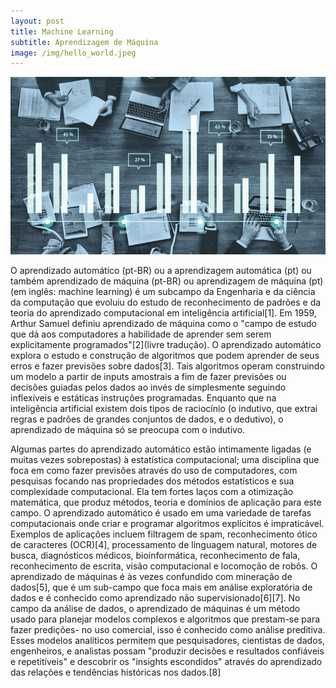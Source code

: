 ```yaml
---
layout: post
title: Machine Learning
subtitle: Aprendizagem de Máquina
image: /img/hello_world.jpeg
---
```

![header-postML](/img/analytics-800x450.jpg)
<div>
<p>
O aprendizado automático (pt-BR) ou a aprendizagem automática (pt) ou também aprendizado de máquina (pt-BR) ou aprendizagem de máquina (pt) (em inglês: machine learning) é um subcampo da Engenharia e da ciência da computação que evoluiu do estudo de reconhecimento de padrões e da teoria do aprendizado computacional em inteligência artificial[1]. Em 1959, Arthur Samuel definiu aprendizado de máquina como o "campo de estudo que dá aos computadores a habilidade de aprender sem serem explicitamente programados"[2](livre tradução). O aprendizado automático explora o estudo e construção de algoritmos que podem aprender de seus erros e fazer previsões sobre dados[3]. Tais algoritmos operam construindo um modelo a partir de inputs amostrais a fim de fazer previsões ou decisões guiadas pelos dados ao invés de simplesmente seguindo inflexíveis e estáticas instruções programadas. Enquanto que na inteligência artificial existem dois tipos de raciocínio (o indutivo, que extrai regras e padrões de grandes conjuntos de dados, e o dedutivo), o aprendizado de máquina só se preocupa com o indutivo.
  </p>
  <p>
Algumas partes do aprendizado automático estão intimamente ligadas (e muitas vezes sobrepostas) à estatística computacional; uma disciplina que foca em como fazer previsões através do uso de computadores, com pesquisas focando nas propriedades dos métodos estatísticos e sua complexidade computacional. Ela tem fortes laços com a otimização matemática, que produz métodos, teoria e domínios de aplicação para este campo. O aprendizado automático é usado em uma variedade de tarefas computacionais onde criar e programar algoritmos explícitos é impraticável. Exemplos de aplicações incluem filtragem de spam, reconhecimento ótico de caracteres (OCR)[4], processamento de linguagem natural, motores de busca, diagnósticos médicos, bioinformática, reconhecimento de fala, reconhecimento de escrita, visão computacional e locomoção de robôs. O aprendizado de máquinas é às vezes confundido com mineração de dados[5], que é um sub-campo que foca mais em análise exploratória de dados e é conhecido como aprendizado não supervisionado[6][7]. No campo da análise de dados, o aprendizado de máquinas é um método usado para planejar modelos complexos e algoritmos que prestam-se para fazer predições- no uso comercial, isso é conhecido como análise preditiva. Esses modelos analíticos permitem que pesquisadores, cientistas de dados, engenheiros, e analistas possam "produzir decisões e resultados confiáveis e repetitíveis" e descobrir os "insights escondidos" através do aprendizado das relações e tendências históricas nos dados.[8]
  </p>
</div>

